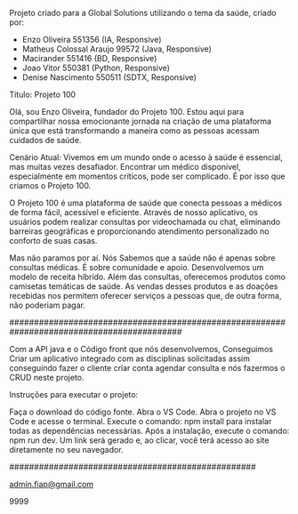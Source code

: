 Projeto criado para a Global Solutions utilizando o tema da saúde, criado por:
- Enzo Oliveira 551356 (IA, Responsive) 
- Matheus Colossal Araujo 99572 (Java, Responsive)
- Macirander 551416 (BD, Responsive) 
- Joao Vitor 550381 (Python, Responsive)
- Denise Nascimento 550511 (SDTX, Responsive)


Título: Projeto 100 

Olá, sou Enzo Oliveira, fundador do Projeto 100. Estou aqui para compartilhar nossa emocionante jornada na criação de uma plataforma única que está transformando a maneira como as pessoas acessam cuidados de saúde.

Cenário Atual:
Vivemos em um mundo onde o acesso à saúde é essencial, mas muitas vezes desafiador. Encontrar um médico disponível, especialmente em momentos críticos, pode ser complicado. É por isso que criamos o Projeto 100.

O Projeto 100 é uma plataforma de saúde  que conecta pessoas a médicos de forma fácil, acessível e eficiente. Através de nosso aplicativo, os usuários podem realizar consultas por videochamada ou chat, eliminando barreiras geográficas e proporcionando atendimento personalizado no conforto de suas casas.

Mas não paramos por aí. Nós Sabemos que a saúde não é apenas sobre consultas médicas. É sobre comunidade e apoio. Desenvolvemos um modelo de receita híbrido. Além das consultas, oferecemos produtos como camisetas temáticas de saúde. As vendas desses produtos e as doações recebidas nos permitem oferecer serviços a pessoas que, de outra forma, não poderiam pagar.

###########################################################################################

Com a API java e o Código front que nós desenvolvemos, Conseguimos Criar um aplicativo integrado com as disciplinas solicitadas assim
conseguindo fazer o cliente criar conta agendar consulta e nós fazermos o CRUD neste projeto.

Instruções para executar o projeto:

Faça o download do código fonte.
Abra o VS Code.
Abra o projeto no VS Code e acesse o terminal.
Execute o comando: npm install para instalar todas as dependências necessárias.
Após a instalação, execute o comando: npm run dev.
Um link será gerado e, ao clicar, você terá acesso ao site diretamente no seu navegador.


##################################################

admin.fiap@gmail.com

9999
